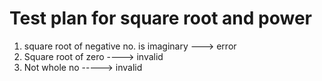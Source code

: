 ﻿# Test plan for square root and power

 1. square root of negative no. is imaginary ---> error 
 2. Square root of zero ----> invalid
 3. Not whole no -----> invalid

